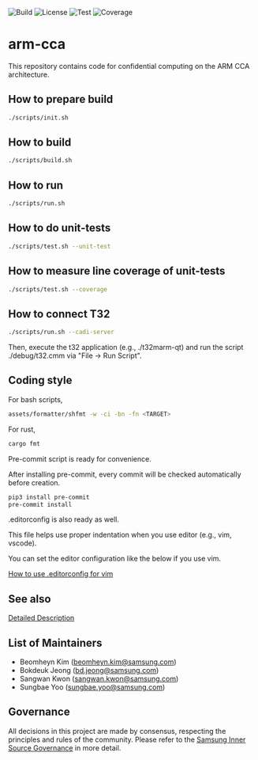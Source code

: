 ![Build](https://github.sec.samsung.net/SYSSEC/arm-cca/actions/workflows/build.yml/badge.svg?branch=main)
![License](https://img.shields.io/badge/license-Samsung%20Inner%20Source-informational.svg)
![Test](https://art.sec.samsung.net/artifactory/rs8-dsca-da_generic/status/arm-cca/test.png)
![Coverage](https://art.sec.samsung.net/artifactory/rs8-dsca-da_generic/status/arm-cca/coverage.png)

# arm-cca
This repository contains code for confidential computing on the ARM CCA architecture.

## How to prepare build
```bash
./scripts/init.sh
```

## How to build
```bash
./scripts/build.sh
```

## How to run
```bash
./scripts/run.sh
```

## How to do unit-tests
```bash
./scripts/test.sh --unit-test
```

## How to measure line coverage of unit-tests
```bash
./scripts/test.sh --coverage
```

## How to connect T32
```bash
./scripts/run.sh --cadi-server
```

Then, execute the t32 application (e.g., ./t32marm-qt)
and run the script ./debug/t32.cmm via "File -> Run Script".

## Coding style
For bash scripts,
```bash
assets/formatter/shfmt -w -ci -bn -fn <TARGET>
```

For rust,
```bash
cargo fmt
```

Pre-commit script is ready for convenience.

After installing pre-commit, every commit will be checked automatically
before creation.

```bash
pip3 install pre-commit
pre-commit install
```

.editorconfig is also ready as well.

This file helps use proper indentation when you use editor (e.g., vim, vscode).

You can set the editor configuration like the below if you use vim.

[How to use .editorconfig for vim](https://github.com/editorconfig/editorconfig-vim)

## See also
[Detailed Description](https://pages.github.sec.samsung.net/SYSSEC/arm-cca/)


## List of Maintainers
- Beomheyn Kim (beomheyn.kim@samsung.com)
- Bokdeuk Jeong (bd.jeong@samsung.com)
- Sangwan Kwon (sangwan.kwon@samsung.com)
- Sungbae Yoo (sungbae.yoo@samsung.com)


## Governance
All decisions in this project are made by consensus, respecting the principles and rules of the community.  Please refer to the [Samsung Inner Source Governance](docs/Governance.md) in more detail.
